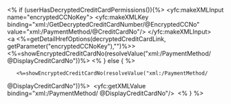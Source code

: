  <% if (userHasDecryptedCreditCardPermissions()){%>
    <yfc:makeXMLInput name="encryptedCCNoKey">
       <yfc:makeXMLKey 
binding="xml:/GetDecryptedCreditCardNumber/@EncryptedCCNo"
value="xml:/PaymentMethod/@CreditCardNo"/>
       </yfc:makeXMLInput>      
       <td class="protectedtext">
          <a <%=getDetailHrefOptions(decryptedCreditCardLink, 
getParameter("encryptedCCNoKey"),"")%>>
             <%=showEncryptedCreditCardNo(resolveValue("xml:/PaymentMethod/
@DisplayCreditCardNo"))%> 
            </a>
        </td>
 <% } else { %>
      <td class="protectedtext"> 
 
       <%=showEncryptedCreditCardNo(resolveValue("xml:/PaymentMethod/
@DisplayCreditCardNo"))%>&nbsp;
           <yfc:getXMLValue binding="xml:/PaymentMethod/
@DisplayCreditCardNo"/>&nbsp;
       </td>
 <% } %>
